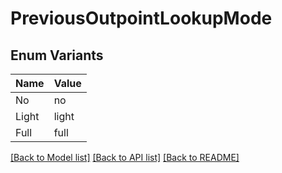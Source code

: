 # PreviousOutpointLookupMode

## Enum Variants

| Name  | Value |
| ----- | ----- |
| No    | no    |
| Light | light |
| Full  | full  |

[[Back to Model list]](../README.md#documentation-for-models) [[Back to API list]](../README.md#documentation-for-api-endpoints) [[Back to README]](../README.md)
